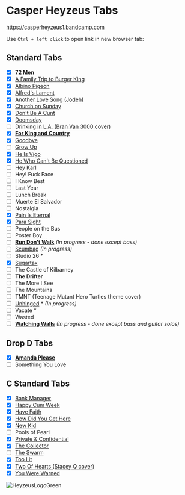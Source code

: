 
# Casper Heyzeus Tabs

<https://casperheyzeus1.bandcamp.com>

Use `Ctrl + left click` to open link in new browser tab:

## Standard Tabs

- [x] **[72 Men](/Tabs/72-Men-Tab.md)**
- [x] [A Family Trip to Burger King](/Tabs/A-Family-Trip-To-Burger-King-Tab.md)
- [x] [Albino Pigeon](/Tabs/Albino-Pigeon-Tab.md)
- [x] [Alfred's Lament](/Tabs/Alfreds-Lament-Tab.md)
- [x] [Another Love Song (Jodeh)](/Tabs/Another-Love-Song-Jodeh-Tab.md)
- [x] [Church on Sunday](/Tabs/Church-On-Sunday-Tab.md)
- [x] [Don't Be A Cunt](/Tabs/Dont-Be-A-Cunt-Tab.md)
- [x] [Doomsday](/Tabs/Doomsday-Tab.md)
- [ ] [Drinking in L.A. (Bran Van 3000 cover)](/Tabs/Drinking-In-LA-Tab.md)
- [x] **[For King and Country](/Tabs/For-King-And-Country-Tab.md)**
- [x] [Goodbye](/Tabs/Goodbye-Tab.md)
- [ ] [Grow Up](/Tabs/Grow-Up-Tab.md)
- [x] [He Is Vigo](/Tabs/He-Is-Vigo-Tab.md)
- [x] [He Who Can't Be Questioned](/Tabs/He-Who-Cant-Be-Questioned-Tab.md)
- [ ] Hey Karl
- [ ] Hey! Fuck Face
- [ ] I Know Best
- [ ] Last Year
- [ ] Lunch Break
- [ ] Muerte El Salvador
- [ ] Nostalgia
- [x] [Pain Is Eternal](/Tabs/Pain-Is-Eternal-Tab.md)
- [x] [Para Sight](/Tabs/Para-Sight-Tab.md)
- [ ] People on the Bus
- [ ] Poster Boy
- [ ] **[Run Don't Walk](/Tabs/Run-Dont-Walk-Tab.md)** _(In progress - done except bass)_
- [ ] [Scumbag](/Tabs/Scumbag-Tab.md) _(In progress)_
- [ ] Studio 26 *
- [x] [Sugartax](/Tabs/Sugartax-Tab.md)
- [ ] The Castle of Kilbarney
- [ ] **The Drifter**
- [ ] The More I See
- [ ] The Mountains
- [ ] TMNT (Teenage Mutant Hero Turtles theme cover)
- [ ] [Unhinged](/Tabs/Unhinged-Tab.md) * _(In progress)_
- [ ] Vacate *
- [ ] Wasted
- [ ] **[Watching Walls](/Tabs/Watching-Walls-Tab.md)** _(In progress - done except bass and guitar solos)_

## Drop D Tabs

- [x] **[Amanda Please](/Drop-D-Tabs/Amanda-Please-Tab.md)**
- [ ] Something You Love

## C Standard Tabs

- [x] [Bank Manager](/C-Standard-Tabs/Bank-Manager-Tab.md)
- [x] [Happy Cum Week](/C-Standard-Tabs/Happy-Cum-Week-Tab.md)
- [x] [Have Faith](/C-Standard-Tabs/Have-Faith-Tab.md)
- [x] [How Did You Get Here](/C-Standard-Tabs/How-Did-You-Get-Here-Tab.md)
- [x] [New Kid](/C-Standard-Tabs/New-Kid-Tab.md)
- [ ] Pools of Pearl
- [x] [Private & Confidential](/C-Standard-Tabs/Private-&-Confidential-Tab.md)
- [x] [The Collector](/C-Standard-Tabs/The-Collector-Tab.md)
- [ ] [The Swarm](C-Standard-Tabs/The-Swarm-Tab.md)
- [x] [Too Lit](/C-Standard-Tabs/Too-Lit-Tab.md)
- [x] [Two Of Hearts (Stacey Q cover)](/C-Standard-Tabs/Two-Of-Hearts-Tab.md)
- [x] [You Were Warned](/C-Standard-Tabs/You-Were-Warned-Tab.md)

![HeyzeusLogoGreen](https://user-images.githubusercontent.com/91059083/150850411-97e8c540-13ba-4486-9adc-54a8bc9c8538.png)
